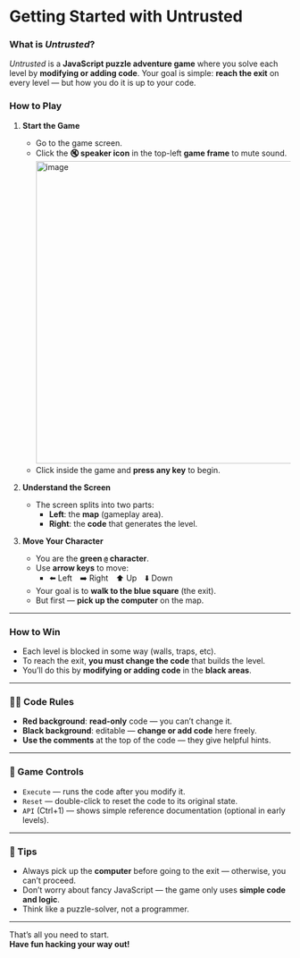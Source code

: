 # Getting Started with **Untrusted**

### What is *Untrusted*?

*Untrusted* is a **JavaScript puzzle adventure game** where you solve each level by **modifying or adding code**. Your goal is simple: **reach the exit** on every level — but how you do it is up to your code.



### How to Play

1. **Start the Game**  
   - Go to the game screen.  
   - Click the **🔇 speaker icon** in the top-left **game frame** to mute sound. 
     <img width="675" height="541" alt="image" src="https://github.com/user-attachments/assets/0894b1c8-b9d5-4fac-87e8-417734512a32" /> 
   - Click inside the game and **press any key** to begin.

2. **Understand the Screen**
   - The screen splits into two parts:
     - **Left**: the **map** (gameplay area).
     - **Right**: the **code** that generates the level.

3. **Move Your Character**  
   - You are the **green `@` character**.
   - Use **arrow keys** to move:
     - ⬅️ Left ➡️ Right ⬆️ Up ⬇️ Down  
   - Your goal is to **walk to the blue square** (the exit).
   - But first — **pick up the computer** on the map.

---

###  How to Win

- Each level is blocked in some way (walls, traps, etc).
- To reach the exit, **you must change the code** that builds the level.
- You’ll do this by **modifying or adding code** in the **black areas**.

---

### 🔴🔳 Code Rules

- **Red background**: **read-only** code — you can’t change it.
- **Black background**: editable — **change or add code** here freely.
- **Use the comments** at the top of the code — they give helpful hints.

---

### 🧰 Game Controls

- `Execute` — runs the code after you modify it.
- `Reset` — double-click to reset the code to its original state.
- `API` (Ctrl+1) — shows simple reference documentation (optional in early levels).

---

### 📌 Tips

- Always pick up the **computer** before going to the exit — otherwise, you can’t proceed.
- Don’t worry about fancy JavaScript — the game only uses **simple code and logic**.
- Think like a puzzle-solver, not a programmer.

---

That’s all you need to start.  
**Have fun hacking your way out!** 

